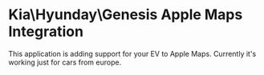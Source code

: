 # Kia\Hyunday\Genesis Apple Maps Integration

This application is adding support for your EV to Apple Maps. Currently it's working just for cars from europe.